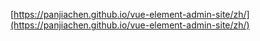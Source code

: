 
[https://panjiachen.github.io/vue-element-admin-site/zh/](https://panjiachen.github.io/vue-element-admin-site/zh/)
